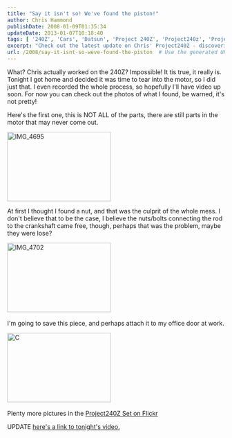 ```yaml
---
title: "Say it isn't so! We've found the piston!"
author: Chris Hammond
publishDate: 2008-01-09T01:35:34
updateDate: 2013-01-07T10:18:40
tags: [ '240Z', 'Cars', 'Datsun', 'Project 240Z', 'Project240z', 'Project240Zcom', 'Video', 'Videos' ]
excerpt: "Check out the latest update on Chris' Project240Z - discovering the hidden surprises within the motor! Stay tuned for an upcoming video reveal."
url: /2008/say-it-isnt-so-weve-found-the-piston  # Use the generated URL with year
---
```

<p>What? Chris actually worked on the 240Z? Impossible! It tis true, it really is. Tonight&nbsp;I got home and decided it was time to tear into the motor, so I did just that. I even recorded the whole process, so hopefully I'll have video up soon. For now you can check out the photos of what I found, be warned, it's not pretty!</p> <p>Here's the first one, this is NOT ALL of the parts, there are still parts in the motor that may never come out.</p> <p><a href="https://www.flickr.com/photos/chammond/2179836912/"><img height="160" alt="IMG_4695" width="240" src="https://farm3.static.flickr.com/2148/2179836912_26989f9a66_m.jpg" /></a></p> <p>At first I thought I found a nut, and that was the culprit of the whole mess. I don't believe that to be the case, I believe the nuts/bolts connecting the rod to the crankshaft came free, though, perhaps that was the problem, maybe they were lose?</p> <p><a href="https://www.flickr.com/photos/chammond/2179172767/"><img height="160" alt="IMG_4702" width="240" src="https://farm3.static.flickr.com/2373/2179172767_079df13ca4_m.jpg" /></a>&nbsp;</p> <p>I'm going to save this piece, and perhaps attach it to my office door at work.</p> <p><a href="https://www.flickr.com/photos/chammond/2179174735/"><img height="160" alt="C" width="240" src="https://farm3.static.flickr.com/2326/2179174735_c0f9d241f8_m.jpg" /></a>&nbsp;</p> <p>Plenty more pictures in the <a href="https://www.flickr.com/photos/chammond/sets/72157594465585463/">Project240Z Set on Flickr</a></p> <p>UPDATE <a href="https://www.project240z.com/tabid/54/itemid/55/In-search-of-a-piston.aspx">here's a link to tonight's video.</a></p>


